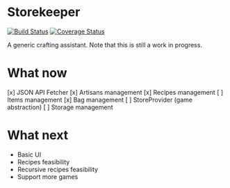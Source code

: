 Storekeeper
===========

[![Build Status](https://travis-ci.org/casimir/storekeeper.svg?branch=master)](https://travis-ci.org/casimir/storekeeper) [![Coverage Status](https://coveralls.io/repos/casimir/storekeeper/badge.png)](https://coveralls.io/r/casimir/storekeeper)

A generic crafting assistant. Note that this is still a work in progress.

# What now

[x] JSON API Fetcher
[x] Artisans management
[x] Recipes management
[ ] Items management
[x] Bag management
[ ] StoreProvider (game abstraction)
[ ] Storage management

# What next

* Basic UI
* Recipes feasibility
* Recursive recipes feasibility
* Support more games
